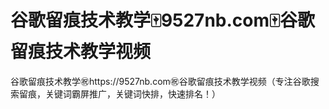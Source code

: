 # 谷歌留痕技术教学🀄️9527nb.com🀄️谷歌留痕技术教学视频

谷歌留痕技术教学㊗️https://9527nb.com㊗️谷歌留痕技术教学视频（专注谷歌搜索留痕，关键词霸屏推广，关键词快排，快速排名！）